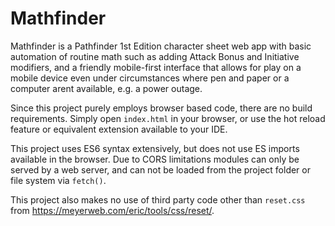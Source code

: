 # Mathfinder
Mathfinder is a Pathfinder 1st Edition character sheet web app with basic automation of routine math such as adding Attack Bonus and Initiative modifiers, and a friendly mobile-first interface that allows for play on a mobile device even under circumstances where pen and paper or a computer arent available, e.g. a power outage.

Since this project purely employs browser based code, there are no build requirements. Simply open `index.html` in your browser, or use the hot reload feature or equivalent extension available to your IDE.

This project uses ES6 syntax extensively, but does not use ES imports available in the browser. Due to CORS limitations modules can only be served by a web server, and can not be loaded from the project folder or file system via `fetch()`.

This project also makes no use of third party code other than `reset.css` from https://meyerweb.com/eric/tools/css/reset/.
